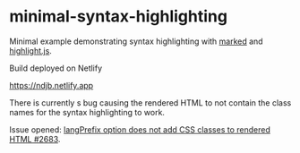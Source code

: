 # minimal-syntax-highlighting

Minimal example demonstrating syntax highlighting with [marked](https://github.com/markedjs/marked) and [highlight.js](https://github.com/highlightjs/highlight.js).

Build deployed on Netlify

https://ndjb.netlify.app

There is currently s bug causing the rendered HTML to not contain the class names for the syntax highlighting to work. 

Issue opened: [langPrefix option does not add CSS classes to rendered HTML #2683](https://github.com/markedjs/marked/issues/2683).